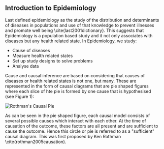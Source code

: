 ## Introduction to Epidemiology

Last defined epidemiology as the study of the distribution and determinants of diseases in populations and use of that knowledge to prevent illnesses and promote well being \cite{last2001dictionary}. This suggests that Epidemiology is a population based study and it not only associates with diseases but any health related state. In Epidemiology, we study:

- Cause of diseases
- Measure health related states
- Set up study designs to solve problems
- Analyse data

Cause and causal inference are based on considering that causes of diseases or health related states is not one, but many. These are represented in the form of causal diagrams that are pie shaped figures where each slice of hte pie is formed by one cause that is hypothesised (see Figure 1):

![Rothman's Causal Pie](https://www.cdc.gov/ophss/csels/dsepd/ss1978/lesson1/images/figure1.17.jpg)

As can be seen in the pie shaped figure, each causal model consists of several possible causes which interact with each other. At the time of causation of the outcome, these factors are all present and are sufficient to cause the outcome. Hence this circle or pie is referred to as a "sufficient" causal diagram. This was first proposed by Ken Rothman \cite{rothman2005causation}. 
